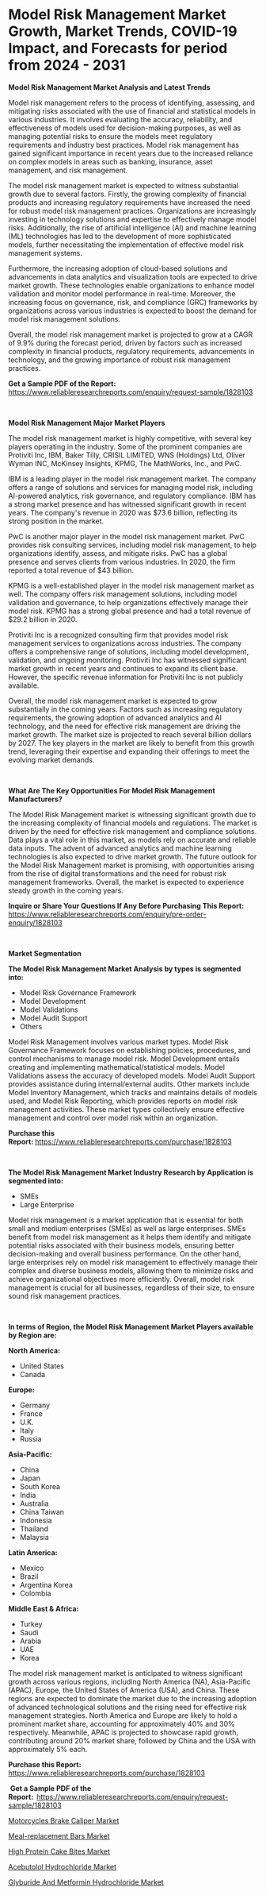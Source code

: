 <p><h1>Model Risk Management Market Growth, Market Trends, COVID-19 Impact, and Forecasts for period from 2024 - 2031</h1></p><p><strong>Model Risk Management Market Analysis and Latest Trends</strong></p>
<p><p>Model risk management refers to the process of identifying, assessing, and mitigating risks associated with the use of financial and statistical models in various industries. It involves evaluating the accuracy, reliability, and effectiveness of models used for decision-making purposes, as well as managing potential risks to ensure the models meet regulatory requirements and industry best practices. Model risk management has gained significant importance in recent years due to the increased reliance on complex models in areas such as banking, insurance, asset management, and risk management.</p><p>The model risk management market is expected to witness substantial growth due to several factors. Firstly, the growing complexity of financial products and increasing regulatory requirements have increased the need for robust model risk management practices. Organizations are increasingly investing in technology solutions and expertise to effectively manage model risks. Additionally, the rise of artificial intelligence (AI) and machine learning (ML) technologies has led to the development of more sophisticated models, further necessitating the implementation of effective model risk management systems.</p><p>Furthermore, the increasing adoption of cloud-based solutions and advancements in data analytics and visualization tools are expected to drive market growth. These technologies enable organizations to enhance model validation and monitor model performance in real-time. Moreover, the increasing focus on governance, risk, and compliance (GRC) frameworks by organizations across various industries is expected to boost the demand for model risk management solutions.</p><p>Overall, the model risk management market is projected to grow at a CAGR of 9.9% during the forecast period, driven by factors such as increased complexity in financial products, regulatory requirements, advancements in technology, and the growing importance of robust risk management practices.</p></p>
<p><strong>Get a Sample PDF of the Report:&nbsp;</strong> <a href="https://www.reliableresearchreports.com/enquiry/request-sample/1828103">https://www.reliableresearchreports.com/enquiry/request-sample/1828103</a></p>
<p>&nbsp;</p>
<p><strong>Model Risk Management Major Market Players</strong></p>
<p><p>The model risk management market is highly competitive, with several key players operating in the industry. Some of the prominent companies are Protiviti Inc, IBM, Baker Tilly, CRISIL LIMITED, WNS (Holdings) Ltd, Oliver Wyman INC, McKinsey Insights, KPMG, The MathWorks, Inc., and PwC.</p><p>IBM is a leading player in the model risk management market. The company offers a range of solutions and services for managing model risk, including AI-powered analytics, risk governance, and regulatory compliance. IBM has a strong market presence and has witnessed significant growth in recent years. The company's revenue in 2020 was $73.6 billion, reflecting its strong position in the market.</p><p>PwC is another major player in the model risk management market. PwC provides risk consulting services, including model risk management, to help organizations identify, assess, and mitigate risks. PwC has a global presence and serves clients from various industries. In 2020, the firm reported a total revenue of $43 billion.</p><p>KPMG is a well-established player in the model risk management market as well. The company offers risk management solutions, including model validation and governance, to help organizations effectively manage their model risk. KPMG has a strong global presence and had a total revenue of $29.2 billion in 2020.</p><p>Protiviti Inc is a recognized consulting firm that provides model risk management services to organizations across industries. The company offers a comprehensive range of solutions, including model development, validation, and ongoing monitoring. Protiviti Inc has witnessed significant market growth in recent years and continues to expand its client base. However, the specific revenue information for Protiviti Inc is not publicly available.</p><p>Overall, the model risk management market is expected to grow substantially in the coming years. Factors such as increasing regulatory requirements, the growing adoption of advanced analytics and AI technology, and the need for effective risk management are driving the market growth. The market size is projected to reach several billion dollars by 2027. The key players in the market are likely to benefit from this growth trend, leveraging their expertise and expanding their offerings to meet the evolving market demands.</p></p>
<p>&nbsp;</p>
<p><strong>What Are The Key Opportunities For Model Risk Management Manufacturers?</strong></p>
<p><p>The Model Risk Management market is witnessing significant growth due to the increasing complexity of financial models and regulations. The market is driven by the need for effective risk management and compliance solutions. Data plays a vital role in this market, as models rely on accurate and reliable data inputs. The advent of advanced analytics and machine learning technologies is also expected to drive market growth. The future outlook for the Model Risk Management market is promising, with opportunities arising from the rise of digital transformations and the need for robust risk management frameworks. Overall, the market is expected to experience steady growth in the coming years.</p></p>
<p><strong>Inquire or Share Your Questions If Any Before Purchasing This Report:</strong> <a href="https://www.reliableresearchreports.com/enquiry/pre-order-enquiry/1828103">https://www.reliableresearchreports.com/enquiry/pre-order-enquiry/1828103</a></p>
<p>&nbsp;</p>
<p><strong>Market Segmentation</strong></p>
<p><strong>The Model Risk Management Market Analysis by types is segmented into:</strong></p>
<p><ul><li>Model Risk Governance Framework</li><li>Model Development</li><li>Model Validations</li><li>Model Audit Support</li><li>Others</li></ul></p>
<p><p>Model Risk Management involves various market types. Model Risk Governance Framework focuses on establishing policies, procedures, and control mechanisms to manage model risk. Model Development entails creating and implementing mathematical/statistical models. Model Validations assess the accuracy of developed models. Model Audit Support provides assistance during internal/external audits. Other markets include Model Inventory Management, which tracks and maintains details of models used, and Model Risk Reporting, which provides reports on model risk management activities. These market types collectively ensure effective management and control over model risk within an organization.</p></p>
<p><strong>Purchase this Report:&nbsp;</strong><a href="https://www.reliableresearchreports.com/purchase/1828103">https://www.reliableresearchreports.com/purchase/1828103</a></p>
<p>&nbsp;</p>
<p><strong>The Model Risk Management Market Industry Research by Application is segmented into:</strong></p>
<p><ul><li>SMEs</li><li>Large Enterprise</li></ul></p>
<p><p>Model risk management is a market application that is essential for both small and medium enterprises (SMEs) as well as large enterprises. SMEs benefit from model risk management as it helps them identify and mitigate potential risks associated with their business models, ensuring better decision-making and overall business performance. On the other hand, large enterprises rely on model risk management to effectively manage their complex and diverse business models, allowing them to minimize risks and achieve organizational objectives more efficiently. Overall, model risk management is crucial for all businesses, regardless of their size, to ensure sound risk management practices.</p></p>
<p>&nbsp;</p>
<p><strong>In terms of Region, the Model Risk Management Market Players available by Region are:</strong></p>
<p>
    <p> <strong> North America: </strong>
        <ul>
            <li>United States</li>
            <li>Canada</li>
        </ul>
        </p> 
    <p> <strong> Europe: </strong>
        <ul>
            <li>Germany</li>
            <li>France</li>
            <li>U.K.</li>
            <li>Italy</li>
            <li>Russia</li>
        </ul>
        </p> 
    <p> <strong> Asia-Pacific: </strong>
        <ul>
            <li>China</li>
            <li>Japan</li>
            <li>South Korea</li>
            <li>India</li>
            <li>Australia</li>
            <li>China Taiwan</li>
            <li>Indonesia</li>
            <li>Thailand</li>
            <li>Malaysia</li>
        </ul>
        </p> 
    <p> <strong> Latin America: </strong>
        <ul>
            <li>Mexico</li>
            <li>Brazil</li>
            <li>Argentina Korea</li>
            <li>Colombia</li>
        </ul>
        </p> 
    <p> <strong> Middle East & Africa: </strong>
        <ul>
            <li>Turkey</li>
            <li>Saudi</li>
            <li>Arabia</li>
            <li>UAE</li>
            <li>Korea</li>
        </ul>
    </p>
    </p>
<p><p>The model risk management market is anticipated to witness significant growth across various regions, including North America (NA), Asia-Pacific (APAC), Europe, the United States of America (USA), and China. These regions are expected to dominate the market due to the increasing adoption of advanced technological solutions and the rising need for effective risk management strategies. North America and Europe are likely to hold a prominent market share, accounting for approximately 40% and 30% respectively. Meanwhile, APAC is projected to showcase rapid growth, contributing around 20% market share, followed by China and the USA with approximately 5% each.</p></p>
<p><strong>Purchase this Report: </strong><a href="https://www.reliableresearchreports.com/purchase/1828103">https://www.reliableresearchreports.com/purchase/1828103</a></p>
<p>&nbsp;<strong>Get a Sample PDF of the Report:&nbsp;&nbsp;</strong><a href="https://www.reliableresearchreports.com/enquiry/request-sample/1828103">https://www.reliableresearchreports.com/enquiry/request-sample/1828103</a></p>
<p><strong></strong></p>
<p><p><a href="https://www.linkedin.com/pulse/decoding-motorcycles-brake-caliper-market-deep-dive-xt8ye?trackingId=WBE47zAwTR%2BuECzEqPLDWw%3D%3D">Motorcycles Brake Caliper Market</a></p><p><a href="https://medium.com/@fernjenkins4565/meal-replacement-bars-market-trends-forecast-and-competitive-analysis-to-2031-811c3fa9fc3b">Meal-replacement Bars Market</a></p><p><a href="https://medium.com/@fernjenkins4565/analyzing-high-protein-cake-bites-market-global-industry-perspective-and-forecast-2024-to-2031-f431e6618656">High Protein Cake Bites Market</a></p><p><a href="https://github.com/grishafomin4852/Market-Research-Report-List-2/blob/main/acebutolol-hydrochloride-market.md">Acebutolol Hydrochloride Market</a></p><p><a href="https://github.com/ruslanpoljakovrd177/Market-Research-Report-List-2/blob/main/glyburide-and-metformin-hydrochloride-market.md">Glyburide And Metformin Hydrochloride Market</a></p></p>